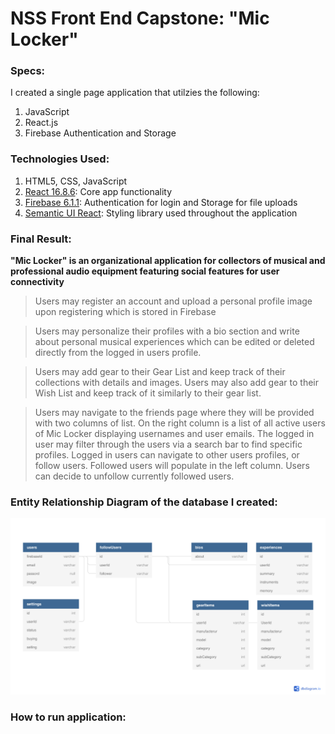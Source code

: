 # NSS Front End Capstone: "Mic Locker"

### Specs:

I created a single page application that utilzies the following:

1. JavaScript
2. React.js
3. Firebase Authentication and Storage

### Technologies Used:

1. HTML5, CSS, JavaScript
2. [React 16.8.6](https://reactjs.org/docs/getting-started.html): Core app functionality
3. [Firebase 6.1.1](https://firebase.google.com/docs): Authentication for login and Storage for file uploads
4. [Semantic UI React](https://react.semantic-ui.com/): Styling library used throughout the application

### Final Result:

**"Mic Locker" is an organizational application for collectors of musical and professional audio equipment featuring social features for user connectivity**

> Users may register an account and upload a personal profile image upon registering which is stored in Firebase

> Users may personalize their profiles with a bio section and write about personal musical experiences which can be edited or deleted directly from the logged in users profile.

> Users may add gear to their Gear List and keep track of their collections with details and images. Users may also add gear to their Wish List and keep track of it similarly to their gear list.

> Users may navigate to the friends page where they will be provided with two columns of list. On the right column is a list of all active users of Mic Locker displaying usernames and user emails. The logged in user may filter through the users via a search bar to find specific profiles. Logged in users can navigate to other users profiles, or follow users. Followed users will populate in the left column. Users can decide to unfollow currently followed users.

### Entity Relationship Diagram of the database I created:

![Mic Locker ERD](./src/img/erd.png)

### How to run application:
